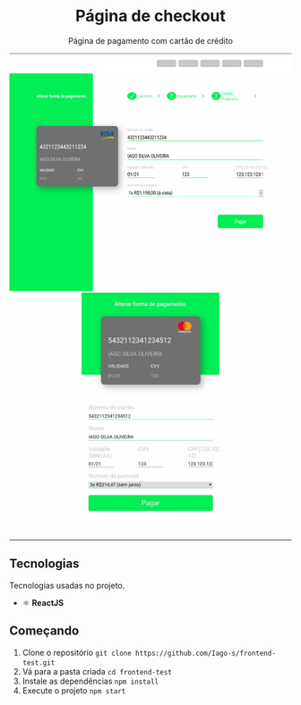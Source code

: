 <h1 align="center">
<br>
<br>
  Página de checkout
</h1>
<p align="center">Página de pagamento com cartão de crédito</p>

<div align="center">
  <img src="./src/assets/layout/desktop.png" alt="Desktop layout" height="425" width="700">
  <img src="./src/assets/layout/mobile.jpeg" alt="Mobile layout" height="425">
</div>

<hr />

## Tecnologias
Tecnologias usadas no projeto.
- ⚛️ **ReactJS**

## Começando

1. Clone o repositório `git clone https://github.com/Iago-s/frontend-test.git`
2. Vá para a pasta criada `cd frontend-test`
3. Instale as dependências `npm install`
4. Execute o projeto `npm start`
